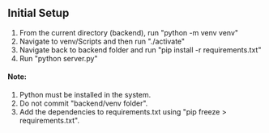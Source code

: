 ## Initial Setup

1. From the current directory (backend), run "python -m venv venv"
2. Navigate to venv/Scripts and then run "./activate"
3. Navigate back to backend folder and run "pip install -r requirements.txt"
4. Run "python server.py"

#### Note: 

1. Python must be installed in the system. 
2. Do not commit "backend/venv folder".
3. Add the dependencies to requirements.txt using "pip freeze > requirements.txt".
